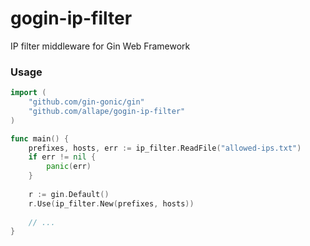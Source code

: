 # gogin-ip-filter

IP filter middleware for Gin Web Framework

### Usage
```go
import (
    "github.com/gin-gonic/gin"
    "github.com/allape/gogin-ip-filter"
)

func main() {
    prefixes, hosts, err := ip_filter.ReadFile("allowed-ips.txt")
	if err != nil {
        panic(err)
    }
	
    r := gin.Default()
	r.Use(ip_filter.New(prefixes, hosts))
	
	// ...
}
```
